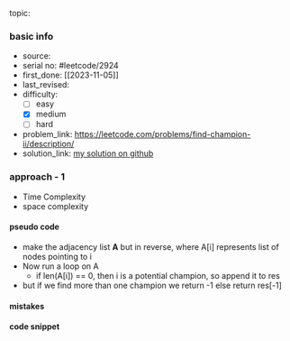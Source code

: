 topic:

### basic info
- source: 
- serial no: #leetcode/2924 
- first_done: [[2023-11-05]]
- last_revised:
- difficulty:
	- [ ] easy
	- [x] medium
	- [ ] hard
- problem_link: https://leetcode.com/problems/find-champion-ii/description/
- solution_link: [my solution on github](https://github.com/shadow-1310/DSA_practice/blob/master/LeetCode/contest/2924-find_championII.py)

### approach - 1
- Time Complexity
- space complexity

#### pseudo code
- make the adjacency list **A** but in reverse, where A[i] represents list of nodes pointing to i
- Now  run a loop on A 
	- if len(A[i]) == 0, then i is a potential champion, so append it to res
- but if we find more than one champion we return -1 else return res[-1]
#### mistakes

#### code snippet
```python

```